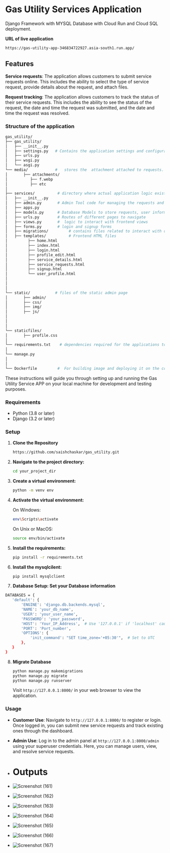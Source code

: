 # Gas Utility Services Application

Django Framework with MYSQL Database with Cloud Run and Cloud SQL deployment.

 **URL of live application**
  ```bash
  https://gas-utility-app-346834722927.asia-south1.run.app/
  ```

## Features
**Service requests**: The application allows customers to submit service requests online. This includes the ability to select the type of service request, provide details about the request, and attach files.

**Request tracking**: The application allows customers to track the status of their service requests. This includes the ability to see the status of the request, the date and time the request was submitted, and the date and time the request was resolved.

### Structure of the application
```bash
gas_utility/
├── gas_utility/
│   ├── __init__.py
│   ├── settings.py   # Contains the application settings and configurations with database
│   ├── urls.py
│   ├── wsgi.py
│   └── asgi.py
└── media/            #   stores the  attachment attached to requests.
│       ├── attachments/     
│          ├── f.webp
│          ├── etc
│
├── services/          # directory where actual application logic exists
│   ├── __init__.py
│   ├── admin.py       # Admin Tool code for managing the requests and interface of the admin portal
│   ├── apps.py
│   ├── models.py      # Database Models to store requests, user information, details of the request 
│   ├── urls.py        # Routes of different pages to navigate 
│   ├── views.py       #  logic to interact with frontend views
│   ├── forms.py       # login and signup forms 
│   ├── migrations/         # contains files related to interact with database
│   ├── templates/          # Frontend HTML files 
│         ├── home.html
│         ├── index.html
│         ├── login.html
│         ├── profile_edit.html
│         ├── service_details.html
│         ├── service_requests.html
│         ├── signup.html
│         └── user_profile.html
│         
│
│
└── static/           # files of the static admin page 
│       ├── admin/
│       ├── css/
│       ├── img/
│       ├── js/
│
│
│
└── staticfiles/
│       ├── profile.css
│
└── requirements.txt    # dependencies required for the applications to be installed
│
└── manage.py
│
│
└── Dockerfile         #  For building image and deploying it on the containers 
```

These instructions will guide you through setting up and running the Gas Utility Service APP on your local machine for development and testing purposes.

### Requirements

- Python (3.8 or later)
- Django (3.2 or later)

### Setup

1. **Clone the Repository**

    ```bash
    https://github.com/saishchaskar/gas_utility.git
    ```

2. **Navigate to the project directory:**

    ```bash
    cd your_project_dir
    ```

3. **Create a virtual environment:**

    ```bash
    python -m venv env
    ```

4. **Activate the virtual environment:**

    On Windows:

    ```bash
    env\Scripts\activate
    ```

    On Unix or MacOS:

    ```bash
    source env/bin/activate
    ```

5. **Install the requirements:**

    ```bash
    pip install -r requirements.txt
    ```
6. **Install the mysqlcilent:**

    ```bash
    pip install mysqlclient
    ```    
    
7. **Database Setup: Set your Database information**
  ```bash
  DATABASES = {
     'default': {
         'ENGINE': 'django.db.backends.mysql',
         'NAME': 'your_db_name',
         'USER': 'your_user_name',    
         'PASSWORD': 'your_password',
         'HOST': 'Your_IP_Address',  # Use '127.0.0.1' if 'localhost' causes issues
         'PORT': 'Port_number',
         'OPTIONS': {
             'init_command': "SET time_zone='+05:30'",  # Set to UTC
         },
     }
 }
 ```
8. **Migrate Database**
   ```bash
   python manage.py makemigrations                                                                               
   python manage.py migrate
   python manage.py runserver
   ```
    Visit `http://127.0.0.1:8000/` in your web browser to view the application.

### Usage

- **Customer Use**: Navigate to `http://127.0.0.1:8000/` to register or login. Once logged in, you can submit new service requests and track existing ones through the dashboard.
- **Admin Use**: Log in to the admin panel at `http://127.0.0.1:8000/admin` using your superuser credentials. Here, you can manage users, view, and resolve service requests.

-  # Outputs

-  ![Screenshot (161)](https://github.com/saishchaskar/gas_utility/assets/102912746/d394c56b-2d21-409a-a676-b6a34c8e1b33)
-  ![Screenshot (162)](https://github.com/saishchaskar/gas_utility/assets/102912746/22f5ea98-21c5-4011-a03b-7a30a058b981)
-  ![Screenshot (163)](https://github.com/saishchaskar/gas_utility/assets/102912746/01328d74-a323-410c-83ca-b5fac808f7fd)
-  ![Screenshot (164)](https://github.com/saishchaskar/gas_utility/assets/102912746/9d206817-dd86-439c-9c9c-f61172890d96)
-  ![Screenshot (165)](https://github.com/saishchaskar/gas_utility/assets/102912746/2374eb3c-c886-4554-b87c-941d13439952)
-  ![Screenshot (166)](https://github.com/saishchaskar/gas_utility/assets/102912746/69d0f5cd-0d96-4cd2-a1e5-01d85e82a3d8)
-  ![Screenshot (167)](https://github.com/saishchaskar/gas_utility/assets/102912746/92f6a73f-a58a-47fc-b6ef-93414dedab0f)
  






